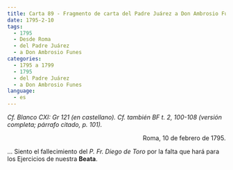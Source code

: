 ```yaml
---
title: Carta 89 - Fragmento de carta del Padre Juárez a Don Ambrosio Funes (Roma, 10 de febrero de 1795).
date: 1795-2-10
tags:
  - 1795
  - Desde Roma
  - del Padre Juárez
  - a Don Ambrosio Funes
categories:
  - 1795 a 1799
  - 1795
  - del Padre Juárez
  - a Don Ambrosio Funes
language:
  - es
---
```

_Cf. Blanco CXI: Gr 121 (en castellano).
Cf. también BF t. 2, 100-108 (versión completa; párrafo citado, p. 101)._

<div align="right">
Roma, 10 de febrero de 1795.
</div>

... Siento el fallecimiento del _P. Fr. Diego de Toro_ por la falta que hará para los Ejercicios de nuestra __Beata__.
